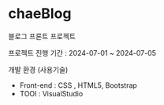 # chaeBlog
블로그 프론트 프로젝트

프로젝트 진행 기간 : 2024-07-01 ~ 2024-07-05

개발 환경 (사용기술)

* Front-end : CSS , HTML5, Bootstrap  
* TOOl : VisualStudio
